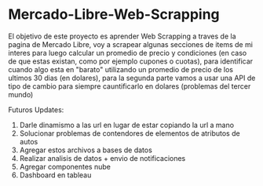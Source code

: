 # Mercado-Libre-Web-Scrapping

El objetivo de este proyecto es aprender Web Scrapping a traves de la pagina de Mercado Libre, voy a scrapear algunas secciones de items de mi interes para luego calcular un promedio de precio y condiciones (en caso de que estas existan, como por ejemplo cupones o cuotas), para identificar cuando algo esta en "barato" utilizando un promedio de precio de los ultimos 30 dias (en dolares), para la segunda parte vamos a usar una API de tipo de cambio para siempre cauntificarlo en dolares (problemas del tercer mundo)

Futuros Updates:
1) Darle dinamismo a las url en lugar de estar copiando la url a mano
2) Solucionar problemas de contendores de elementos de atributos de autos
3) Agregar estos archivos a bases de datos
4) Realizar analisis de datos + envio de notificaciones
5) Agregar componentes nube
6) Dashboard en tableau
